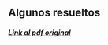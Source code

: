 ## Algunos resueltos
##### [Link al pdf original](https://www.kramirez.net/Discretas/Material/Presentaciones/MD11-12EjerciciosResueltosTema5.pdf)
